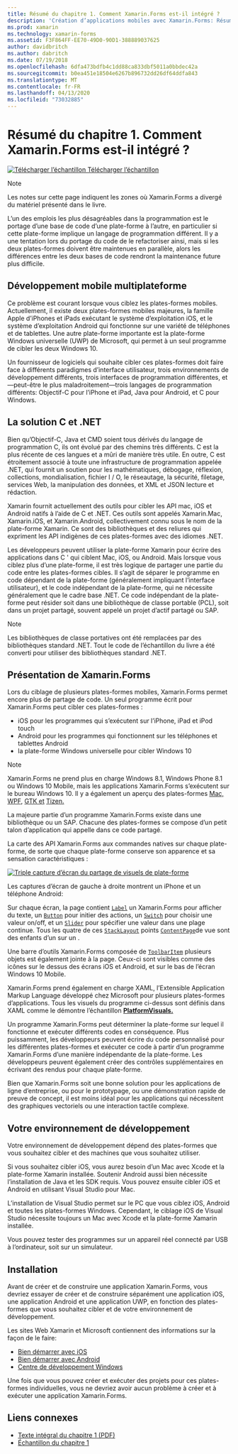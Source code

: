 ```yaml
---
title: Résumé du chapitre 1. Comment Xamarin.Forms est-il intégré ?
description: 'Création d’applications mobiles avec Xamarin.Forms: Résumé du chapitre 1. Comment Xamarin.Forms est-il intégré ?'
ms.prod: xamarin
ms.technology: xamarin-forms
ms.assetid: F3F864FF-EE70-49D0-90D1-388889037625
author: davidbritch
ms.author: dabritch
ms.date: 07/19/2018
ms.openlocfilehash: 6dfa473bdfb4c1dd88ca833dbf5011a0bbdec42a
ms.sourcegitcommit: b0ea451e18504e6267b896732dd26df64ddfa843
ms.translationtype: MT
ms.contentlocale: fr-FR
ms.lasthandoff: 04/13/2020
ms.locfileid: "73032885"
---
```

# <a name="summary-of-chapter-1-how-does-xamarinforms-fit-in"></a>Résumé du chapitre 1. Comment Xamarin.Forms est-il intégré ?

[![Télécharger](~/media/shared/download.png) l’échantillon Télécharger l’échantillon](https://github.com/xamarin/xamarin-forms-book-samples/tree/master/Chapter01)

> [!NOTE]
> Les notes sur cette page indiquent les zones où Xamarin.Forms a divergé du matériel présenté dans le livre.

L’un des emplois les plus désagréables dans la programmation est le portage d’une base de code d’une plate-forme à l’autre, en particulier si cette plate-forme implique un langage de programmation différent. Il y a une tentation lors du portage du code de le refactoriser ainsi, mais si les deux plates-formes doivent être maintenues en parallèle, alors les différences entre les deux bases de code rendront la maintenance future plus difficile.

## <a name="cross-platform-mobile-development"></a>Développement mobile multiplateforme

Ce problème est courant lorsque vous ciblez les plates-formes mobiles. Actuellement, il existe deux plates-formes mobiles majeures, la famille Apple d’iPhones et iPads exécutant le système d’exploitation iOS, et le système d’exploitation Android qui fonctionne sur une variété de téléphones et de tablettes. Une autre plate-forme importante est la plate-forme Windows universelle (UWP) de Microsoft, qui permet à un seul programme de cibler les deux Windows 10.

Un fournisseur de logiciels qui souhaite cibler ces plates-formes doit faire face à différents paradigmes d’interface utilisateur, trois environnements de développement différents, trois interfaces de programmation différentes, et&mdash;peut-être le plus maladroitement&mdash;trois langages de programmation différents: Objectif-C pour l’iPhone et iPad, Java pour Android, et C pour Windows.

## <a name="the-c-and-net-solution"></a>La solution C et .NET

Bien qu’Objectif-C, Java et CMD soient tous dérivés du langage de programmation C, ils ont évolué par des chemins très différents. C est la plus récente de ces langues et a mûri de manière très utile. En outre, C est étroitement associé à toute une infrastructure de programmation appelée .NET, qui fournit un soutien pour les mathématiques, débogage, réflexion, collections, mondialisation, fichier I / O, le réseautage, la sécurité, filetage, services Web, la manipulation des données, et XML et JSON lecture et rédaction.

Xamarin fournit actuellement des outils pour cibler les API mac, iOS et Android natifs à l’aide de C et .NET. Ces outils sont appelés Xamarin.Mac, Xamarin.iOS, et Xamarin.Android, collectivement connu sous le nom de la plate-forme Xamarin. Ce sont des bibliothèques et des reliures qui expriment les API indigènes de ces plates-formes avec des idiomes .NET.

Les développeurs peuvent utiliser la plate-forme Xamarin pour écrire des applications dans C ' qui ciblent Mac, iOS, ou Android. Mais lorsque vous ciblez plus d’une plate-forme, il est très logique de partager une partie du code entre les plates-formes cibles. Il s’agit de séparer le programme en code dépendant de la plate-forme (généralement impliquant l’interface utilisateur), et le code indépendant de la plate-forme, qui ne nécessite généralement que le cadre base .NET. Ce code indépendant de la plate-forme peut résider soit dans une bibliothèque de classe portable (PCL), soit dans un projet partagé, souvent appelé un projet d’actif partagé ou SAP.

> [!NOTE]
> Les bibliothèques de classe portatives ont été remplacées par des bibliothèques standard .NET. Tout le code de l’échantillon du livre a été converti pour utiliser des bibliothèques standard .NET.

## <a name="introducing-xamarinforms"></a>Présentation de Xamarin.Forms

Lors du ciblage de plusieurs plates-formes mobiles, Xamarin.Forms permet encore plus de partage de code. Un seul programme écrit pour Xamarin.Forms peut cibler ces plates-formes :

- iOS pour les programmes qui s’exécutent sur l’iPhone, iPad et iPod touch
- Android pour les programmes qui fonctionnent sur les téléphones et tablettes Android
- la plate-forme Windows universelle pour cibler Windows 10

> [!NOTE]
> Xamarin.Forms ne prend plus en charge Windows 8.1, Windows Phone 8.1 ou Windows 10 Mobile, mais les applications Xamarin.Forms s’exécutent sur le bureau Windows 10. Il y a également un aperçu des plates-formes [Mac,](~/xamarin-forms/platform/other/mac.md) [WPF](~/xamarin-forms/platform/other/wpf.md), [GTK et](~/xamarin-forms/platform/other/gtk.md) [Tizen.](~/xamarin-forms/platform/other/tizen.md)

La majeure partie d’un programme Xamarin.Forms existe dans une bibliothèque ou un SAP. Chacune des plates-formes se compose d’un petit talon d’application qui appelle dans ce code partagé.

La carte des API Xamarin.Forms aux commandes natives sur chaque plate-forme, de sorte que chaque plate-forme conserve son apparence et sa sensation caractéristiques :

[![Triple capture d’écran du partage de visuels de plate-forme](images/ch01fg03-small.png "Xamarin.Forms Contrôles sur chaque plate-forme")](images/ch01fg03-large.png#lightbox "Xamarin.Forms Contrôles sur chaque plate-forme")

Les captures d’écran de gauche à droite montrent un iPhone et un téléphone Android:

Sur chaque écran, la page contient [`Label`](xref:Xamarin.Forms.Label) un Xamarin.Forms pour afficher du texte, un [`Button`](xref:Xamarin.Forms.Button) pour initier des actions, un [`Switch`](xref:Xamarin.Forms.Switch) pour choisir une valeur on/off, et un [`Slider`](xref:Xamarin.Forms.Slider) pour spécifier une valeur dans une plage continue. Tous les quatre de ces [`StackLayout`](xref:Xamarin.Forms.StackLayout) points [`ContentPage`](xref:Xamarin.Forms.ContentPage)de vue sont des enfants d’un sur un .

Une barre d’outils Xamarin.Forms composée de [`ToolbarItem`](xref:Xamarin.Forms.ToolbarItem) plusieurs objets est également jointe à la page. Ceux-ci sont visibles comme des icônes sur le dessus des écrans iOS et Android, et sur le bas de l’écran Windows 10 Mobile.

Xamarin.Forms prend également en charge XAML, l’Extensible Application Markup Language développé chez Microsoft pour plusieurs plates-formes d’applications. Tous les visuels du programme ci-dessus sont définis dans XAML comme le démontre l’échantillon [**PlatformVisuals.**](https://github.com/xamarin/xamarin-forms-book-samples/tree/master/Chapter01/PlatformVisuals)

Un programme Xamarin.Forms peut déterminer la plate-forme sur lequel il fonctionne et exécuter différents codes en conséquence. Plus puissamment, les développeurs peuvent écrire du code personnalisé pour les différentes plates-formes et exécuter ce code à partir d’un programme Xamarin.Forms d’une manière indépendante de la plate-forme. Les développeurs peuvent également créer des contrôles supplémentaires en écrivant des rendus pour chaque plate-forme.

Bien que Xamarin.Forms soit une bonne solution pour les applications de ligne d’entreprise, ou pour le prototypage, ou une démonstration rapide de preuve de concept, il est moins idéal pour les applications qui nécessitent des graphiques vectoriels ou une interaction tactile complexe.

## <a name="your-development-environment"></a>Votre environnement de développement

Votre environnement de développement dépend des plates-formes que vous souhaitez cibler et des machines que vous souhaitez utiliser.

Si vous souhaitez cibler iOS, vous aurez besoin d’un Mac avec Xcode et la plate-forme Xamarin installée. Soutenir Android aussi bien nécessite l’installation de Java et les SDK requis. Vous pouvez ensuite cibler iOS et Android en utilisant Visual Studio pour Mac.

L’installation de Visual Studio permet sur le PC que vous ciblez iOS, Android et toutes les plates-formes Windows. Cependant, le ciblage iOS de Visual Studio nécessite toujours un Mac avec Xcode et la plate-forme Xamarin installée.

Vous pouvez tester des programmes sur un appareil réel connecté par USB à l’ordinateur, soit sur un simulateur.

## <a name="installation"></a>Installation

Avant de créer et de construire une application Xamarin.Forms, vous devriez essayer de créer et de construire séparément une application iOS, une application Android et une application UWP, en fonction des plates-formes que vous souhaitez cibler et de votre environnement de développement.

Les sites Web Xamarin et Microsoft contiennent des informations sur la façon de le faire:

- [Bien démarrer avec iOS](~/ios/get-started/index.md)
- [Bien démarrer avec Android](~/android/get-started/index.md)
- [Centre de développement Windows](https://dev.windows.com)

Une fois que vous pouvez créer et exécuter des projets pour ces plates-formes individuelles, vous ne devriez avoir aucun problème à créer et à exécuter une application Xamarin.Forms.

## <a name="related-links"></a>Liens connexes

- [Texte intégral du chapitre 1 (PDF)](https://download.xamarin.com/developer/xamarin-forms-book/XamarinFormsBook-Ch01-Apr2016.pdf)
- [Échantillon du chapitre 1](https://github.com/xamarin/xamarin-forms-book-samples/tree/master/Chapter01)
